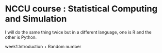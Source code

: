 # NCCU course : Statistical Computing and Simulation

I will do the same thing twice but in a different language, one is R and the other is Python.

week1:Introduction + Random number
